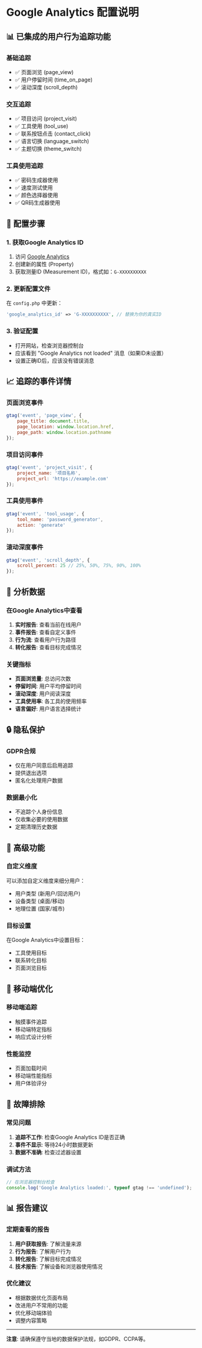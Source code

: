 # Google Analytics 配置说明

## 📊 已集成的用户行为追踪功能

### **基础追踪**
- ✅ 页面浏览 (page_view)
- ✅ 用户停留时间 (time_on_page)
- ✅ 滚动深度 (scroll_depth)

### **交互追踪**
- ✅ 项目访问 (project_visit)
- ✅ 工具使用 (tool_use)
- ✅ 联系按钮点击 (contact_click)
- ✅ 语言切换 (language_switch)
- ✅ 主题切换 (theme_switch)

### **工具使用追踪**
- ✅ 密码生成器使用
- ✅ 速度测试使用
- ✅ 颜色选择器使用
- ✅ QR码生成器使用

## 🔧 配置步骤

### **1. 获取Google Analytics ID**
1. 访问 [Google Analytics](https://analytics.google.com/)
2. 创建新的属性 (Property)
3. 获取测量ID (Measurement ID)，格式如：`G-XXXXXXXXXX`

### **2. 更新配置文件**
在 `config.php` 中更新：
```php
'google_analytics_id' => 'G-XXXXXXXXXX', // 替换为你的真实ID
```

### **3. 验证配置**
- 打开网站，检查浏览器控制台
- 应该看到 "Google Analytics not loaded" 消息（如果ID未设置）
- 设置正确ID后，应该没有错误消息

## 📈 追踪的事件详情

### **页面浏览事件**
```javascript
gtag('event', 'page_view', {
    page_title: document.title,
    page_location: window.location.href,
    page_path: window.location.pathname
});
```

### **项目访问事件**
```javascript
gtag('event', 'project_visit', {
    project_name: '项目名称',
    project_url: 'https://example.com'
});
```

### **工具使用事件**
```javascript
gtag('event', 'tool_usage', {
    tool_name: 'password_generator',
    action: 'generate'
});
```

### **滚动深度事件**
```javascript
gtag('event', 'scroll_depth', {
    scroll_percent: 25 // 25%, 50%, 75%, 90%, 100%
});
```

## 🎯 分析数据

### **在Google Analytics中查看**
1. **实时报告**: 查看当前在线用户
2. **事件报告**: 查看自定义事件
3. **行为流**: 查看用户行为路径
4. **转化报告**: 查看目标完成情况

### **关键指标**
- **页面浏览量**: 总访问次数
- **停留时间**: 用户平均停留时间
- **滚动深度**: 用户阅读深度
- **工具使用率**: 各工具的使用频率
- **语言偏好**: 用户语言选择统计

## 🔒 隐私保护

### **GDPR合规**
- 仅在用户同意后启用追踪
- 提供退出选项
- 匿名化处理用户数据

### **数据最小化**
- 不追踪个人身份信息
- 仅收集必要的使用数据
- 定期清理历史数据

## 🚀 高级功能

### **自定义维度**
可以添加自定义维度来细分用户：
- 用户类型 (新用户/回访用户)
- 设备类型 (桌面/移动)
- 地理位置 (国家/城市)

### **目标设置**
在Google Analytics中设置目标：
- 工具使用目标
- 联系转化目标
- 页面浏览目标

## 📱 移动端优化

### **移动端追踪**
- 触摸事件追踪
- 移动端特定指标
- 响应式设计分析

### **性能监控**
- 页面加载时间
- 移动端性能指标
- 用户体验评分

## 🔧 故障排除

### **常见问题**
1. **追踪不工作**: 检查Google Analytics ID是否正确
2. **事件不显示**: 等待24小时数据更新
3. **数据不准确**: 检查过滤器设置

### **调试方法**
```javascript
// 在浏览器控制台检查
console.log('Google Analytics loaded:', typeof gtag !== 'undefined');
```

## 📊 报告建议

### **定期查看的报告**
1. **用户获取报告**: 了解流量来源
2. **行为报告**: 了解用户行为
3. **转化报告**: 了解目标完成情况
4. **技术报告**: 了解设备和浏览器使用情况

### **优化建议**
- 根据数据优化页面布局
- 改进用户不常用的功能
- 优化移动端体验
- 调整内容策略

---

**注意**: 请确保遵守当地的数据保护法规，如GDPR、CCPA等。


